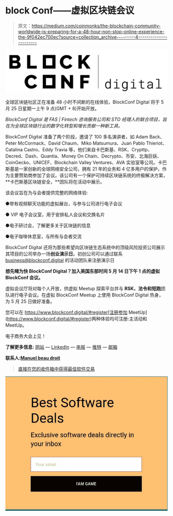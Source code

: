 # block Conf——虚拟区块链会议

> 原文：<https://medium.com/coinmonks/the-blockchain-community-worldwide-is-preparing-for-a-48-hour-non-stop-online-experience-the-9f042ec700ec?source=collection_archive---------4----------------------->

![](img/af7d277dd774fdf30ceecf47139b5d2d.png)

全球区块链社区正在准备 48 小时不间断的在线体验，BlockConf Digital 将于 5 月 25 日星期一上午 9 点(GMT + 8)开始开放。

*BlockConf Digital 是 FAS | Fintech 咨询服务公司和 STO 经理人的联合项目，旨在为全球区块链行业的数字化转型和增长贡献一种新工具。*

BlockConf Digital 准备了两个阶段，邀请了 100 多名演讲者，如 Adam Back、Peter McCormack、David Chaum、Miko Matsumura、Juan Pablo Thieriot、Catalina Castro、Eddy Travia 等，他们来自卡巴斯基、RSK、Crypttp、Decred、Dash、Quantia、Money On Chain、Decrypto、币安、北海巨妖、CoinGecko、UNICEF、Blockchain Valley Ventures、AVA 实验室等公司。卡巴斯基是一家创新的全球网络安全公司，拥有 21 年的业务和 4 亿多用户的保护，作为主要赞助商参加了会议。该公司有一个保护可持续区块链系统的终极解决方案，**卡巴斯基区块链安全，**团队将在活动中展示。

该会议旨在为与会者提供完整的网络体验:

●带有视频聊天功能的虚拟展台，与参与公司进行电子会议

● VIP 电子会议室，用于安排私人会议和交换名片

●电子研讨会，了解更多关于区块链的信息

●电子咖啡休息室，与所有与会者交流

BlockConf Digital 还将为那些希望向区块链生态系统中的顶级风险投资公司展示其项目的公司举办一场**创业演示日**。初创公司可以通过联系 business@blockconf.digital 的活动团队来注册演示日

**想先睹为快 BlockConf Digital？加入美国东部时间 5 月 14 日下午 1 点的虚拟 BlockConf 会议。**

虚拟会议厅将对每个人开放，供虚拟 Meetup 探索平台并与 **RSK、**法令和**短跑**团队进行电子会议。在虚拟 BlockConf Meetup 上使用 BlockConf Digital 热身，为 5 月 25 日做好准备。

您可以在 https://www.blockconf.digital/#register[注册参加 MeetUp](https://www.blockconf.digital/#register)两种体验均可注册:主活动和 MeetUp。

电子商务大会上见！

**了解更多信息:**
[网站](https://www.blockconf.digital/) — [LinkedIn](https://www.linkedin.com/company/blockconf/) — [电报](https://t.me/blockconfDigital) — [推特](https://twitter.com/BlockconfD) — [邮箱](http://media@blockconf.digital)

**联系人:**[**Manuel beau droit**](https://t.me/mbeaudroit)

> [直接在您的收件箱中获得最佳软件交易](https://coincodecap.com/?utm_source=coinmonks)

[![](img/7c0b3dfdcbfea594cc0ae7d4f9bf6fcb.png)](https://coincodecap.com/?utm_source=coinmonks)